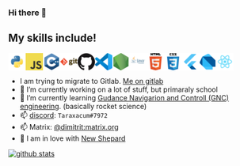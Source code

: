 ### Hi there 👋

## My skills include!

<img align="left" alt="Python" width="35px" src="https://raw.githubusercontent.com/github/explore/master/topics/python/python.png" />
<img align="left" alt="Javascript" width="35px" src="https://raw.githubusercontent.com/github/explore/master/topics/javascript/javascript.png" />
<img align="left" alt="cpp" width="35px" src="https://raw.githubusercontent.com/github/explore/master/topics/cpp/cpp.png" />
<img align="left" alt="Git" width="35px" src="https://raw.githubusercontent.com/github/explore/master/topics/git/git.png" />
<img align="left" alt="Github" width="35px" src="https://raw.githubusercontent.com/github/explore/master/topics/github/github.png" />
<img align="left" alt="VS Code" width="35px" src="https://raw.githubusercontent.com/github/explore/master/topics/visual-studio-code/visual-studio-code.png" />
<img align="left" alt="Node Js" width="35px" src="https://raw.githubusercontent.com/github/explore/master/topics/nodejs/nodejs.png" />
<img align="left" alt="java" width="35px" src="https://raw.githubusercontent.com/github/explore/master/topics/java/java.png" />
<img align="left" alt="HTML" width="35px" src="https://raw.githubusercontent.com/github/explore/master/topics/html/html.png" />
<img align="left" alt="CSS" width="35px" src="https://raw.githubusercontent.com/github/explore/master/topics/css/css.png" />
<img align="left" alt="Flutter" width="35px" src="https://raw.githubusercontent.com/github/explore/master/topics/flutter/flutter.png" />
<img align="left" alt="Dart" width="35px" src="https://raw.githubusercontent.com/github/explore/master/topics/dart/dart.png" />
<img align="left" alt="React" width="35px" src="https://raw.githubusercontent.com/github/explore/master/topics/react/react.png" />

<br><br>

- I am trying to migrate to Gitlab. [Me on gitlab](https://gitlab.com/D-T-6)
- 🔭 I’m currently working on a lot of stuff, but primaraly school
- 🌱 I’m currently learning [Gudance Navigarion and Controll (GNC) engineering](https://en.wikipedia.org/wiki/Guidance,_navigation,_and_control). (basically rocket science)
- 📫 [discord](https://discord.com/): `Taraxacum#7972`
- 📫 Matrix: [@dimitrit:matrix.org](https://matrix.to/#/@dimitrit:matrix.org)
- 💖 I am in love with [New Shepard](https://www.blueorigin.com/new-shepard/)

[![github stats](https://github-readme-stats.vercel.app/api?username=D-T-666)](https://github.com/anuraghazra/github-readme-stats)
